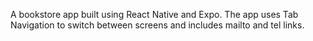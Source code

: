 A bookstore app built using React Native and Expo. The app uses Tab Navigation to switch between screens and includes mailto and tel links.